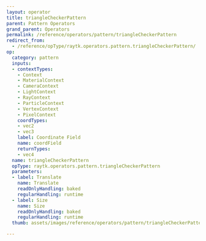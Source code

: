 ```yaml
---
layout: operator
title: triangleCheckerPattern
parent: Pattern Operators
grand_parent: Operators
permalink: /reference/operators/pattern/triangleCheckerPattern
redirect_from:
  - /reference/opType/raytk.operators.pattern.triangleCheckerPattern/
op:
  category: pattern
  inputs:
  - contextTypes:
    - Context
    - MaterialContext
    - CameraContext
    - LightContext
    - RayContext
    - ParticleContext
    - VertexContext
    - PixelContext
    coordTypes:
    - vec2
    - vec3
    label: Coordinate Field
    name: coordField
    returnTypes:
    - vec4
  name: triangleCheckerPattern
  opType: raytk.operators.pattern.triangleCheckerPattern
  parameters:
  - label: Translate
    name: Translate
    readOnlyHandling: baked
    regularHandling: runtime
  - label: Size
    name: Size
    readOnlyHandling: baked
    regularHandling: runtime
  thumb: assets/images/reference/operators/pattern/triangleCheckerPattern_thumb.png

---
```

